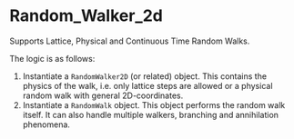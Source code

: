 # Random_Walker_2d
 Supports Lattice, Physical and Continuous Time Random Walks.

 The logic is as follows:
 1. Instantiate a ```RandomWalker2D``` (or related) object. This contains the physics of the walk, i.e. only lattice steps are allowed or a physical random walk with general 2D-coordinates.
 2. Instantiate a ```RandomWalk``` object. This object performs the random walk itself. It can also handle multiple walkers, branching and annihilation phenomena.
